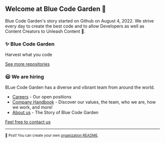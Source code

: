 ## Welcome at Blue Code Garden 👋

Blue Code Garden's story started on Github on August 4, 2022. We strive every day to create the best code and to allow Developers as well as Content Creators to Unleash Content 💪.

### ✨ Blue Code Garden

Harvest what you code

[See more repositories](https://github.com/orgs/Blue-Code-Garden/repositories)

### 😃 We are hiring

BLue Code Garden has a diverse and vibrant team from around the world.

- [Careers](https://codegarden.nl/careers) - Our open positions
- [Company Handbook](https://codegarden.nl/handbook) - Discover our values, the team, who we are, how we work, and more!
- [About us](https://codegarden.nl/about-us) - The Story of Blue Code Garden

[Feel free to contact us](https://codegarden.nl/contact)

---

<sub>🤫 Psst! You can create your own [organization README](https://docs.github.com/en/organizations/collaborating-with-groups-in-organizations/customizing-your-organizations-profile).</sub>
